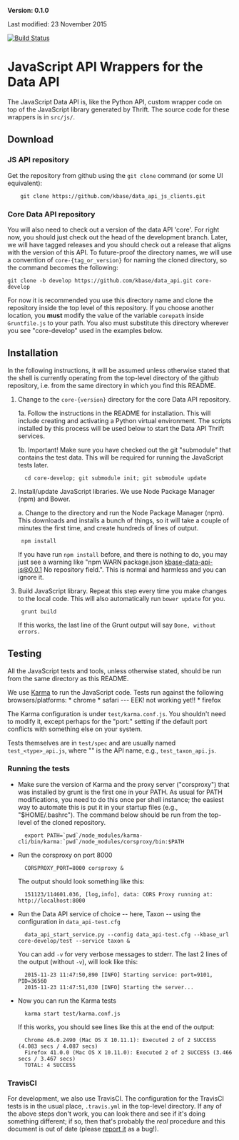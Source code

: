 **Version: 0.1.0**

Last modified: 23 November 2015

[![Build Status](https://travis-ci.org/dangunter/data_api_js_clients.svg)](https://travis-ci.org/dangunter/data_api_js_clients)

# JavaScript API Wrappers for the Data API

The JavaScript Data API is, like the Python API, custom wrapper code on top of the JavaScript library generated by Thrift. The source code for these wrappers is in `src/js/`.

## Download

### JS API repository

Get the repository from github using the `git clone` command (or some UI equivalent):

        git clone https://github.com/kbase/data_api_js_clients.git

### Core Data API repository
 
You will also need to check out a version of the data API 'core'. For right now, you should just check out the head of the development branch. Later, we will have tagged releases and you should check out a release that aligns with the version of this API. To future-proof the directory names, we will use a convention of `core-{tag_or_version}` for naming the cloned directory, so the command becomes the following:

    git clone -b develop https://github.com/kbase/data_api.git core-develop
    
For now it is recommended you use this directory name and clone the repository inside the top level of this repository. If you choose another location, you **must** modify the value of the variable `corepath` inside `Gruntfile.js` to your path. You also must substitute this directory wherever you see "core-develop" used in the examples below.

## Installation

In the following instructions, it will be assumed unless otherwise stated that the shell is currently operating from the top-level directory of the github repository, i.e. from the same directory in which you find this README. 

1. Change to the `core-{version}` directory for the core Data API repository.

     1a. Follow the instructions in the README for installation. This will include creating and activating a Python virtual environment. The scripts installed by this process will be used below to start the Data API Thrift services.

     1b. Important! Make sure you have checked out the git "submodule" that contains the test data. This will be
     required for running the JavaScript tests later.
     
         cd core-develop; git submodule init; git submodule update

2. Install/update JavaScript libraries. We use Node Package Manager (npm) and Bower.

    a. Change to the  directory and run the Node Package Manager (npm). 
    This downloads and installs a bunch of things, so it will take a couple of 
    minutes the first time, and create hundreds of lines of output.

        npm install

    If you have run `npm install` before, and there is nothing to do, you may just see a warning like "npm WARN package.json kbase-data-api-js@0.0.1 No repository field.". This is normal and harmless and you can ignore it.
    
4. Build JavaScript library. Repeat this step every time you make changes to the local code. This will also automatically run `bower update` for you.
    
        grunt build
    
    If this works, the last line of the Grunt output will say `Done, without errors.`
    
## Testing

All the JavaScript tests and tools, unless otherwise stated, should be run from the same directory as this README.

We use [Karma](https://karma-runner.github.io) to run the JavaScript code. Tests run against the following browsers/platforms:
    * chrome
    * safari  --- EEK! not working yet!!
    * firefox

The Karma configuration is under `test/karma.conf.js`. You shouldn't need to modify it, except perhaps for the "port:" setting if the default port conflicts with something else on your system.

Tests themselves are in `test/spec` and are usually named `test_<type>_api.js`, where "<type>" is the API name, e.g., `test_taxon_api.js`.

### Running the tests

* Make sure the version of Karma and the proxy server ("corsproxy") that was installed by grunt is the first one in your PATH. As usual for PATH modifications, you need to do this once per shell instance; the easiest way to automate this is put it in your startup files (e.g., "$HOME/.bashrc"). The command below should be run from the top-level of the cloned repository.

        export PATH=`pwd`/node_modules/karma-cli/bin/karma:`pwd`/node_modules/corsproxy/bin:$PATH
    
      
* Run the corsproxy on port 8000

        CORSPROXY_PORT=8000 corsproxy &
    
    The output should look something like this:
        
        151123/114601.036, [log,info], data: CORS Proxy running at: http://localhost:8000

 
* Run the Data API service of choice -- here, Taxon -- using the configuration in `data_api-test.cfg`

        data_api_start_service.py --config data_api-test.cfg --kbase_url core-develop/test --service taxon &
        
    You can add `-v` for very verbose messages to stderr. The last 2 lines of the output (without `-v`), will look like this:

        2015-11-23 11:47:50,890 [INFO] Starting service: port=9101, PID=36560
        2015-11-23 11:47:51,030 [INFO] Starting the server...

* Now you can run the Karma tests

        karma start test/karma.conf.js

    If this works, you should see lines like this at the end of the output:
    
        Chrome 46.0.2490 (Mac OS X 10.11.1): Executed 2 of 2 SUCCESS (4.083 secs / 4.087 secs)
        Firefox 41.0.0 (Mac OS X 10.11.0): Executed 2 of 2 SUCCESS (3.466 secs / 3.467 secs)
        TOTAL: 4 SUCCESS
    
### TravisCI

For development, we also use TravisCI. The configuration for the TravisCI tests is in the usual place, `.travis.yml` in the top-level directory. If any of the above steps don't work, you can look there and see if it's doing something different; if so, then that's probably the _real_ procedure and this document is out of date (please [report it](http://kbase.us/contact-us/) as a bug!).
